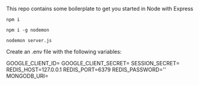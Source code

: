 This repo contains some boilerplate to get you started in Node with Express

`npm i`

`npm i -g nodemon`

`nodemon server.js`

Create an .env file with the following variables:

GOOGLE_CLIENT_ID=
GOOGLE_CLIENT_SECRET=
SESSION_SECRET=
REDIS_HOST=127.0.0.1
REDIS_PORT=6379
REDIS_PASSWORD=''
MONGODB_URI=

